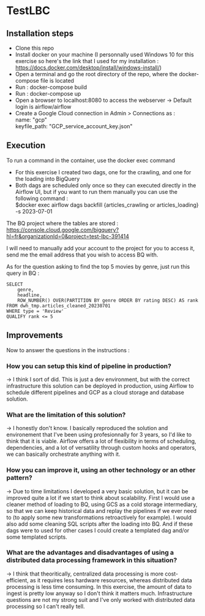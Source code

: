 # TestLBC

## Installation steps

- Clone this repo
- Install docker on your machine (I personnally used Windows 10 for this exercise so here's the link that I used for my installation : https://docs.docker.com/desktop/install/windows-install/)
- Open a terminal and go the root directory of the repo, where the docker-compose file is located
- Run : docker-compose build
- Run : docker-compose up
- Open a browser to localhost:8080 to access the webserver -> Default login is airflow/airflow
- Create a Google Cloud connection in Admin > Connections as : <br />
        name: "gcp" <br />
        keyfile_path: "GCP_service_account_key.json"

## Execution
To run a command in the container, use the docker exec command <br />
- For this exercise I created two dags, one for the crawling, and one for the loading into BigQuery
- Both dags are scheduled only once so they can executed directly in the Airflow UI, but if you want to run them manually you can use the following command : <br />
      $docker exec airflow dags backfill {articles_crawling or articles_loading} -s 2023-07-01 

The BQ project where the tables are stored : 
https://console.cloud.google.com/bigquery?hl=fr&organizationId=0&project=test-lbc-391414

I will need to manually add your account to the project for you to access it, send me the email address that you wish to access BQ with.

As for the question asking to find the top 5 movies by genre, just run this query in BQ : 
```
SELECT 
    genre, 
    headline, 
    ROW_NUMBER() OVER(PARTITION BY genre ORDER BY rating DESC) AS rank 
FROM dwh_tmp.articles_cleaned_20230701 
WHERE type = 'Review' 
QUALIFY rank <= 5
```

## Improvements
Now to answer the questions in the instructions :

### How you can setup this kind of pipeline in production?
-> I think I sort of did. This is just a dev environment, but with the correct infrastructure this solution can be deployed in production, using Airflow to schedule different pipelines and GCP as a cloud storage and database solution.

### What are the limitation of this solution?
-> I honestly don't know. I basically reproduced the solution and environement that I've been using profesionnally for 3 years, so I'd like to think that it is viable. Airflow offers a lot of flexibility in terms of scheduling, dependencies, and a lot of versatility through custom hooks and operators, we can basically orchestrate anything with it.

### How you can improve it, using an other technology or an other pattern?
-> Due to time limitations I developed a very basic solution, but it can be improved quite a lot if we start to think about scalability. First I would use a cleaner method of loading to BQ, using GCS as a cold storage intermediary, so that we can keep historical data and replay the pipelines if we ever need to (to apply some new transformations retroactively for example). I would also add some cleaning SQL scripts after the loading into BQ. And if these dags were to used for other cases I could create a templated dag and/or some templated scripts.

### What are the advantages and disadvantages of using a distributed data processing framework in this situation?
-> I think that theoritically, centralized data processing is more cost-efficient, as it requires less hardware resources, whereas distributed data processing is less time consuming. In this exercise, the amount of data to ingest is pretty low anyway so I don't think it matters much. Infrastructure questions are not my strong suit and I've only worked with distributed data processing so I can't really tell. 



